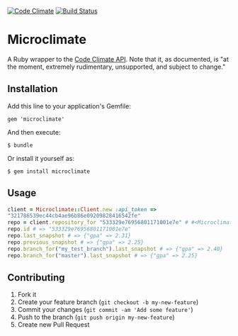 [![Code
Climate](https://codeclimate.com/github/andrewhao/microclimate.png)](https://codeclimate.com/github/andrewhao/microclimate)
[![Build
Status](https://travis-ci.org/andrewhao/microclimate.svg)](https://travis-ci.org/andrewhao/microclimate)

# Microclimate

A Ruby wrapper to the [Code Climate
API](https://codeclimate.com/docs/api). Note that it, as documented, is
"at the moment, extremely rudimentary, unsupported, and subject to
change."

## Installation

Add this line to your application's Gemfile:

    gem 'microclimate'

And then execute:

    $ bundle

Or install it yourself as:

    $ gem install microclimate

## Usage

```ruby
client = Microclimate::Client.new :api_token =>
"321786539ec44cb4ae96b86e09209828416542fe"
repo = client.repository_for "533329e76956801171001e7e" # #<Microclimate::Repository:0x007f9764730548
repo.id # => "533329e76956801171001e7e"
repo.last_snapshot # => {"gpa" => 2.31}
repo.previous_snapshot # => {"gpa" => 2.25}
repo.branch_for("my_test_branch").last_snapshot # => {"gpa" => 2.40}
repo.branch_for("master").last_snapshot # => {"gpa" => 2.25}
```

## Contributing

1. Fork it
2. Create your feature branch (`git checkout -b my-new-feature`)
3. Commit your changes (`git commit -am 'Add some feature'`)
4. Push to the branch (`git push origin my-new-feature`)
5. Create new Pull Request
